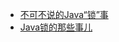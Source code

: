 

- [不可不说的Java“锁”事](https://tech.meituan.com/2018/11/15/java-lock.html)
- [Java锁的那些事儿](https://tech.youzan.com/javasuo-de-na-xie-shi-er/)

